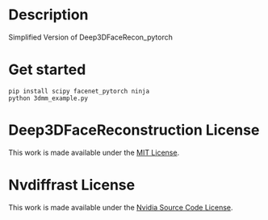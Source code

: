 # Description
Simplified Version of Deep3DFaceRecon_pytorch

# Get started
```
pip install scipy facenet_pytorch ninja
python 3dmm_example.py
```

# Deep3DFaceReconstruction License
This work is made available under the [MIT License](https://github.com/microsoft/Deep3DFaceReconstruction/blob/master/LICENSE).

# Nvdiffrast License
This work is made available under the [Nvidia Source Code License](https://github.com/NVlabs/nvdiffrast/blob/main/LICENSE.txt).
